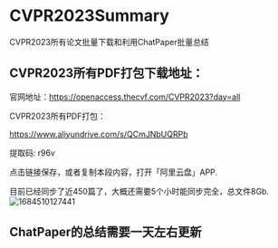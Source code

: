 # CVPR2023Summary
CVPR2023所有论文批量下载和利用ChatPaper批量总结


## CVPR2023所有PDF打包下载地址：
官网地址：https://openaccess.thecvf.com/CVPR2023?day=all

CVPR2023所有PDF打包：

https://www.aliyundrive.com/s/QCmJNbUQRPb

提取码: r96v

点击链接保存，或者复制本段内容，打开「阿里云盘」APP.

目前已经同步了近450篇了，大概还需要5个小时能同步完全，总文件8Gb.
![1684510127441](https://github.com/kaixindelele/CVPR2023Summary/assets/28528386/12305116-215f-4a5b-83d2-4dfe28af068a)

## ChatPaper的总结需要一天左右更新
